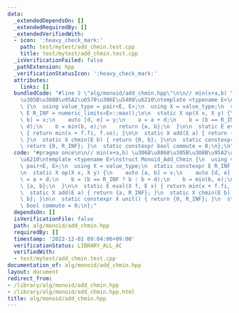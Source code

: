 ```yaml
---
data:
  _extendedDependsOn: []
  _extendedRequiredBy: []
  _extendedVerifiedWith:
  - icon: ':heavy_check_mark:'
    path: test/mytest/add_chmin.test.cpp
    title: test/mytest/add_chmin.test.cpp
  _isVerificationFailed: false
  _pathExtension: hpp
  _verificationStatusIcon: ':heavy_check_mark:'
  attributes:
    links: []
  bundledCode: "#line 2 \"alg/monoid/add_chmin.hpp\"\n\n// min(x+a,b) \u3068\u8868\
    \u305B\u308B\u95A2\u6570\u306E\u5408\u6210\ntemplate <typename E>\nstruct Monoid_Add_Chmin\
    \ {\n  using value_type = pair<E, E>;\n  using X = value_type;\n  static constexpr\
    \ E R_INF = numeric_limits<E>::max();\n\n  static X op(X x, X y) {\n    auto [a,\
    \ b] = x;\n    auto [d, e] = y;\n    a = a + d;\n    b = (b == R_INF ? b : b +\
    \ d);\n    b = min(b, e);\n    return {a, b};\n  }\n\n  static E eval(X f, E x)\
    \ { return min(x + f.fi, f.se); }\n\n  static X add(E a) { return {a, R_INF};\
    \ }\n  static X chmin(E b) { return {0, b}; }\n\n  static constexpr X unit() {\
    \ return {0, R_INF}; }\n  static constexpr bool commute = 0;\n};\n"
  code: "#pragma once\n\n// min(x+a,b) \u3068\u8868\u305B\u308B\u95A2\u6570\u306E\u5408\
    \u6210\ntemplate <typename E>\nstruct Monoid_Add_Chmin {\n  using value_type =\
    \ pair<E, E>;\n  using X = value_type;\n  static constexpr E R_INF = numeric_limits<E>::max();\n\
    \n  static X op(X x, X y) {\n    auto [a, b] = x;\n    auto [d, e] = y;\n    a\
    \ = a + d;\n    b = (b == R_INF ? b : b + d);\n    b = min(b, e);\n    return\
    \ {a, b};\n  }\n\n  static E eval(X f, E x) { return min(x + f.fi, f.se); }\n\n\
    \  static X add(E a) { return {a, R_INF}; }\n  static X chmin(E b) { return {0,\
    \ b}; }\n\n  static constexpr X unit() { return {0, R_INF}; }\n  static constexpr\
    \ bool commute = 0;\n};"
  dependsOn: []
  isVerificationFile: false
  path: alg/monoid/add_chmin.hpp
  requiredBy: []
  timestamp: '2022-12-01 09:04:06+09:00'
  verificationStatus: LIBRARY_ALL_AC
  verifiedWith:
  - test/mytest/add_chmin.test.cpp
documentation_of: alg/monoid/add_chmin.hpp
layout: document
redirect_from:
- /library/alg/monoid/add_chmin.hpp
- /library/alg/monoid/add_chmin.hpp.html
title: alg/monoid/add_chmin.hpp
---
```

